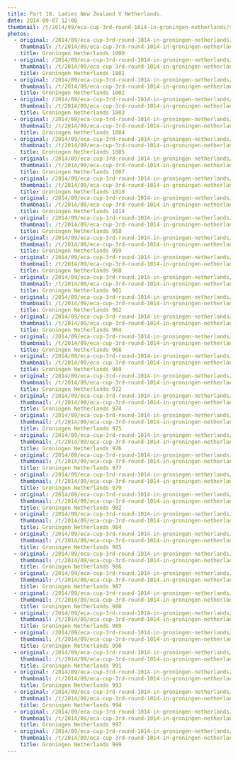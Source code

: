 ```yaml
---
title: Part 10. Ladies New Zealand V Netherlands.
date: 2014-09-07 12:00
thumbnail: /t/2014/09/eca-cup-3rd-round-1014-in-groningen-netherlands/sunday-07-09-2014/part-10-ladies-new-zealand-v-netherlands/groningen-netherlands-1000.jpg
photos:
  - original: /2014/09/eca-cup-3rd-round-1014-in-groningen-netherlands/sunday-07-09-2014/part-10-ladies-new-zealand-v-netherlands/groningen-netherlands-1000.jpg
    thumbnail: /t/2014/09/eca-cup-3rd-round-1014-in-groningen-netherlands/sunday-07-09-2014/part-10-ladies-new-zealand-v-netherlands/groningen-netherlands-1000.jpg
    title: Groningen Netherlands 1000
  - original: /2014/09/eca-cup-3rd-round-1014-in-groningen-netherlands/sunday-07-09-2014/part-10-ladies-new-zealand-v-netherlands/groningen-netherlands-1001.jpg
    thumbnail: /t/2014/09/eca-cup-3rd-round-1014-in-groningen-netherlands/sunday-07-09-2014/part-10-ladies-new-zealand-v-netherlands/groningen-netherlands-1001.jpg
    title: Groningen Netherlands 1001
  - original: /2014/09/eca-cup-3rd-round-1014-in-groningen-netherlands/sunday-07-09-2014/part-10-ladies-new-zealand-v-netherlands/groningen-netherlands-1002.jpg
    thumbnail: /t/2014/09/eca-cup-3rd-round-1014-in-groningen-netherlands/sunday-07-09-2014/part-10-ladies-new-zealand-v-netherlands/groningen-netherlands-1002.jpg
    title: Groningen Netherlands 1002
  - original: /2014/09/eca-cup-3rd-round-1014-in-groningen-netherlands/sunday-07-09-2014/part-10-ladies-new-zealand-v-netherlands/groningen-netherlands-1003.jpg
    thumbnail: /t/2014/09/eca-cup-3rd-round-1014-in-groningen-netherlands/sunday-07-09-2014/part-10-ladies-new-zealand-v-netherlands/groningen-netherlands-1003.jpg
    title: Groningen Netherlands 1003
  - original: /2014/09/eca-cup-3rd-round-1014-in-groningen-netherlands/sunday-07-09-2014/part-10-ladies-new-zealand-v-netherlands/groningen-netherlands-1004.jpg
    thumbnail: /t/2014/09/eca-cup-3rd-round-1014-in-groningen-netherlands/sunday-07-09-2014/part-10-ladies-new-zealand-v-netherlands/groningen-netherlands-1004.jpg
    title: Groningen Netherlands 1004
  - original: /2014/09/eca-cup-3rd-round-1014-in-groningen-netherlands/sunday-07-09-2014/part-10-ladies-new-zealand-v-netherlands/groningen-netherlands-1005.jpg
    thumbnail: /t/2014/09/eca-cup-3rd-round-1014-in-groningen-netherlands/sunday-07-09-2014/part-10-ladies-new-zealand-v-netherlands/groningen-netherlands-1005.jpg
    title: Groningen Netherlands 1005
  - original: /2014/09/eca-cup-3rd-round-1014-in-groningen-netherlands/sunday-07-09-2014/part-10-ladies-new-zealand-v-netherlands/groningen-netherlands-1007.jpg
    thumbnail: /t/2014/09/eca-cup-3rd-round-1014-in-groningen-netherlands/sunday-07-09-2014/part-10-ladies-new-zealand-v-netherlands/groningen-netherlands-1007.jpg
    title: Groningen Netherlands 1007
  - original: /2014/09/eca-cup-3rd-round-1014-in-groningen-netherlands/sunday-07-09-2014/part-10-ladies-new-zealand-v-netherlands/groningen-netherlands-1010.jpg
    thumbnail: /t/2014/09/eca-cup-3rd-round-1014-in-groningen-netherlands/sunday-07-09-2014/part-10-ladies-new-zealand-v-netherlands/groningen-netherlands-1010.jpg
    title: Groningen Netherlands 1010
  - original: /2014/09/eca-cup-3rd-round-1014-in-groningen-netherlands/sunday-07-09-2014/part-10-ladies-new-zealand-v-netherlands/groningen-netherlands-1014.jpg
    thumbnail: /t/2014/09/eca-cup-3rd-round-1014-in-groningen-netherlands/sunday-07-09-2014/part-10-ladies-new-zealand-v-netherlands/groningen-netherlands-1014.jpg
    title: Groningen Netherlands 1014
  - original: /2014/09/eca-cup-3rd-round-1014-in-groningen-netherlands/sunday-07-09-2014/part-10-ladies-new-zealand-v-netherlands/groningen-netherlands-958.jpg
    thumbnail: /t/2014/09/eca-cup-3rd-round-1014-in-groningen-netherlands/sunday-07-09-2014/part-10-ladies-new-zealand-v-netherlands/groningen-netherlands-958.jpg
    title: Groningen Netherlands 958
  - original: /2014/09/eca-cup-3rd-round-1014-in-groningen-netherlands/sunday-07-09-2014/part-10-ladies-new-zealand-v-netherlands/groningen-netherlands-959.jpg
    thumbnail: /t/2014/09/eca-cup-3rd-round-1014-in-groningen-netherlands/sunday-07-09-2014/part-10-ladies-new-zealand-v-netherlands/groningen-netherlands-959.jpg
    title: Groningen Netherlands 959
  - original: /2014/09/eca-cup-3rd-round-1014-in-groningen-netherlands/sunday-07-09-2014/part-10-ladies-new-zealand-v-netherlands/groningen-netherlands-960.jpg
    thumbnail: /t/2014/09/eca-cup-3rd-round-1014-in-groningen-netherlands/sunday-07-09-2014/part-10-ladies-new-zealand-v-netherlands/groningen-netherlands-960.jpg
    title: Groningen Netherlands 960
  - original: /2014/09/eca-cup-3rd-round-1014-in-groningen-netherlands/sunday-07-09-2014/part-10-ladies-new-zealand-v-netherlands/groningen-netherlands-961.jpg
    thumbnail: /t/2014/09/eca-cup-3rd-round-1014-in-groningen-netherlands/sunday-07-09-2014/part-10-ladies-new-zealand-v-netherlands/groningen-netherlands-961.jpg
    title: Groningen Netherlands 961
  - original: /2014/09/eca-cup-3rd-round-1014-in-groningen-netherlands/sunday-07-09-2014/part-10-ladies-new-zealand-v-netherlands/groningen-netherlands-962.jpg
    thumbnail: /t/2014/09/eca-cup-3rd-round-1014-in-groningen-netherlands/sunday-07-09-2014/part-10-ladies-new-zealand-v-netherlands/groningen-netherlands-962.jpg
    title: Groningen Netherlands 962
  - original: /2014/09/eca-cup-3rd-round-1014-in-groningen-netherlands/sunday-07-09-2014/part-10-ladies-new-zealand-v-netherlands/groningen-netherlands-964.jpg
    thumbnail: /t/2014/09/eca-cup-3rd-round-1014-in-groningen-netherlands/sunday-07-09-2014/part-10-ladies-new-zealand-v-netherlands/groningen-netherlands-964.jpg
    title: Groningen Netherlands 964
  - original: /2014/09/eca-cup-3rd-round-1014-in-groningen-netherlands/sunday-07-09-2014/part-10-ladies-new-zealand-v-netherlands/groningen-netherlands-968.jpg
    thumbnail: /t/2014/09/eca-cup-3rd-round-1014-in-groningen-netherlands/sunday-07-09-2014/part-10-ladies-new-zealand-v-netherlands/groningen-netherlands-968.jpg
    title: Groningen Netherlands 968
  - original: /2014/09/eca-cup-3rd-round-1014-in-groningen-netherlands/sunday-07-09-2014/part-10-ladies-new-zealand-v-netherlands/groningen-netherlands-969.jpg
    thumbnail: /t/2014/09/eca-cup-3rd-round-1014-in-groningen-netherlands/sunday-07-09-2014/part-10-ladies-new-zealand-v-netherlands/groningen-netherlands-969.jpg
    title: Groningen Netherlands 969
  - original: /2014/09/eca-cup-3rd-round-1014-in-groningen-netherlands/sunday-07-09-2014/part-10-ladies-new-zealand-v-netherlands/groningen-netherlands-972.jpg
    thumbnail: /t/2014/09/eca-cup-3rd-round-1014-in-groningen-netherlands/sunday-07-09-2014/part-10-ladies-new-zealand-v-netherlands/groningen-netherlands-972.jpg
    title: Groningen Netherlands 972
  - original: /2014/09/eca-cup-3rd-round-1014-in-groningen-netherlands/sunday-07-09-2014/part-10-ladies-new-zealand-v-netherlands/groningen-netherlands-974.jpg
    thumbnail: /t/2014/09/eca-cup-3rd-round-1014-in-groningen-netherlands/sunday-07-09-2014/part-10-ladies-new-zealand-v-netherlands/groningen-netherlands-974.jpg
    title: Groningen Netherlands 974
  - original: /2014/09/eca-cup-3rd-round-1014-in-groningen-netherlands/sunday-07-09-2014/part-10-ladies-new-zealand-v-netherlands/groningen-netherlands-975.jpg
    thumbnail: /t/2014/09/eca-cup-3rd-round-1014-in-groningen-netherlands/sunday-07-09-2014/part-10-ladies-new-zealand-v-netherlands/groningen-netherlands-975.jpg
    title: Groningen Netherlands 975
  - original: /2014/09/eca-cup-3rd-round-1014-in-groningen-netherlands/sunday-07-09-2014/part-10-ladies-new-zealand-v-netherlands/groningen-netherlands-976.jpg
    thumbnail: /t/2014/09/eca-cup-3rd-round-1014-in-groningen-netherlands/sunday-07-09-2014/part-10-ladies-new-zealand-v-netherlands/groningen-netherlands-976.jpg
    title: Groningen Netherlands 976
  - original: /2014/09/eca-cup-3rd-round-1014-in-groningen-netherlands/sunday-07-09-2014/part-10-ladies-new-zealand-v-netherlands/groningen-netherlands-977.jpg
    thumbnail: /t/2014/09/eca-cup-3rd-round-1014-in-groningen-netherlands/sunday-07-09-2014/part-10-ladies-new-zealand-v-netherlands/groningen-netherlands-977.jpg
    title: Groningen Netherlands 977
  - original: /2014/09/eca-cup-3rd-round-1014-in-groningen-netherlands/sunday-07-09-2014/part-10-ladies-new-zealand-v-netherlands/groningen-netherlands-979.jpg
    thumbnail: /t/2014/09/eca-cup-3rd-round-1014-in-groningen-netherlands/sunday-07-09-2014/part-10-ladies-new-zealand-v-netherlands/groningen-netherlands-979.jpg
    title: Groningen Netherlands 979
  - original: /2014/09/eca-cup-3rd-round-1014-in-groningen-netherlands/sunday-07-09-2014/part-10-ladies-new-zealand-v-netherlands/groningen-netherlands-982.jpg
    thumbnail: /t/2014/09/eca-cup-3rd-round-1014-in-groningen-netherlands/sunday-07-09-2014/part-10-ladies-new-zealand-v-netherlands/groningen-netherlands-982.jpg
    title: Groningen Netherlands 982
  - original: /2014/09/eca-cup-3rd-round-1014-in-groningen-netherlands/sunday-07-09-2014/part-10-ladies-new-zealand-v-netherlands/groningen-netherlands-984.jpg
    thumbnail: /t/2014/09/eca-cup-3rd-round-1014-in-groningen-netherlands/sunday-07-09-2014/part-10-ladies-new-zealand-v-netherlands/groningen-netherlands-984.jpg
    title: Groningen Netherlands 984
  - original: /2014/09/eca-cup-3rd-round-1014-in-groningen-netherlands/sunday-07-09-2014/part-10-ladies-new-zealand-v-netherlands/groningen-netherlands-985.jpg
    thumbnail: /t/2014/09/eca-cup-3rd-round-1014-in-groningen-netherlands/sunday-07-09-2014/part-10-ladies-new-zealand-v-netherlands/groningen-netherlands-985.jpg
    title: Groningen Netherlands 985
  - original: /2014/09/eca-cup-3rd-round-1014-in-groningen-netherlands/sunday-07-09-2014/part-10-ladies-new-zealand-v-netherlands/groningen-netherlands-986.jpg
    thumbnail: /t/2014/09/eca-cup-3rd-round-1014-in-groningen-netherlands/sunday-07-09-2014/part-10-ladies-new-zealand-v-netherlands/groningen-netherlands-986.jpg
    title: Groningen Netherlands 986
  - original: /2014/09/eca-cup-3rd-round-1014-in-groningen-netherlands/sunday-07-09-2014/part-10-ladies-new-zealand-v-netherlands/groningen-netherlands-987.jpg
    thumbnail: /t/2014/09/eca-cup-3rd-round-1014-in-groningen-netherlands/sunday-07-09-2014/part-10-ladies-new-zealand-v-netherlands/groningen-netherlands-987.jpg
    title: Groningen Netherlands 987
  - original: /2014/09/eca-cup-3rd-round-1014-in-groningen-netherlands/sunday-07-09-2014/part-10-ladies-new-zealand-v-netherlands/groningen-netherlands-988.jpg
    thumbnail: /t/2014/09/eca-cup-3rd-round-1014-in-groningen-netherlands/sunday-07-09-2014/part-10-ladies-new-zealand-v-netherlands/groningen-netherlands-988.jpg
    title: Groningen Netherlands 988
  - original: /2014/09/eca-cup-3rd-round-1014-in-groningen-netherlands/sunday-07-09-2014/part-10-ladies-new-zealand-v-netherlands/groningen-netherlands-989.jpg
    thumbnail: /t/2014/09/eca-cup-3rd-round-1014-in-groningen-netherlands/sunday-07-09-2014/part-10-ladies-new-zealand-v-netherlands/groningen-netherlands-989.jpg
    title: Groningen Netherlands 989
  - original: /2014/09/eca-cup-3rd-round-1014-in-groningen-netherlands/sunday-07-09-2014/part-10-ladies-new-zealand-v-netherlands/groningen-netherlands-990.jpg
    thumbnail: /t/2014/09/eca-cup-3rd-round-1014-in-groningen-netherlands/sunday-07-09-2014/part-10-ladies-new-zealand-v-netherlands/groningen-netherlands-990.jpg
    title: Groningen Netherlands 990
  - original: /2014/09/eca-cup-3rd-round-1014-in-groningen-netherlands/sunday-07-09-2014/part-10-ladies-new-zealand-v-netherlands/groningen-netherlands-991.jpg
    thumbnail: /t/2014/09/eca-cup-3rd-round-1014-in-groningen-netherlands/sunday-07-09-2014/part-10-ladies-new-zealand-v-netherlands/groningen-netherlands-991.jpg
    title: Groningen Netherlands 991
  - original: /2014/09/eca-cup-3rd-round-1014-in-groningen-netherlands/sunday-07-09-2014/part-10-ladies-new-zealand-v-netherlands/groningen-netherlands-993.jpg
    thumbnail: /t/2014/09/eca-cup-3rd-round-1014-in-groningen-netherlands/sunday-07-09-2014/part-10-ladies-new-zealand-v-netherlands/groningen-netherlands-993.jpg
    title: Groningen Netherlands 993
  - original: /2014/09/eca-cup-3rd-round-1014-in-groningen-netherlands/sunday-07-09-2014/part-10-ladies-new-zealand-v-netherlands/groningen-netherlands-994.jpg
    thumbnail: /t/2014/09/eca-cup-3rd-round-1014-in-groningen-netherlands/sunday-07-09-2014/part-10-ladies-new-zealand-v-netherlands/groningen-netherlands-994.jpg
    title: Groningen Netherlands 994
  - original: /2014/09/eca-cup-3rd-round-1014-in-groningen-netherlands/sunday-07-09-2014/part-10-ladies-new-zealand-v-netherlands/groningen-netherlands-997.jpg
    thumbnail: /t/2014/09/eca-cup-3rd-round-1014-in-groningen-netherlands/sunday-07-09-2014/part-10-ladies-new-zealand-v-netherlands/groningen-netherlands-997.jpg
    title: Groningen Netherlands 997
  - original: /2014/09/eca-cup-3rd-round-1014-in-groningen-netherlands/sunday-07-09-2014/part-10-ladies-new-zealand-v-netherlands/groningen-netherlands-999.jpg
    thumbnail: /t/2014/09/eca-cup-3rd-round-1014-in-groningen-netherlands/sunday-07-09-2014/part-10-ladies-new-zealand-v-netherlands/groningen-netherlands-999.jpg
    title: Groningen Netherlands 999
---
```

